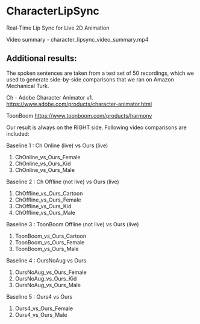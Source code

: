 # CharacterLipSync
Real-Time Lip Sync for Live 2D Animation

Video summary - character_lipsync_video_summary.mp4

## Additional results:

The spoken sentences are taken from a test set of 50 recordings, which we used to generate side-by-side comparisons that we ran on Amazon Mechanical Turk.

Ch - Adobe Character Animator v1. https://www.adobe.com/products/character-animator.html

ToonBoom https://www.toonboom.com/products/harmony

Our result is always on the RIGHT side. Following video comparisons are included:

Baseline 1 : Ch Online (live) vs Ours (live)
1. ChOnline_vs_Ours_Female
2. ChOnline_vs_Ours_Kid
3. ChOnline_vs_Ours_Male

Baseline 2 : Ch Offline (not live) vs Ours (live)
1. ChOffline_vs_Ours_Cartoon
2. ChOffline_vs_Ours_Female
3. ChOffline_vs_Ours_Kid
4. ChOffline_vs_Ours_Male

Baseline 3 : ToonBoom Offline (not live) vs Ours (live)
1. ToonBoom_vs_Ours_Cartoon
2. ToonBoom_vs_Ours_Female
3. ToonBoom_vs_Ours_Male

Baseline 4 :  OursNoAug vs Ours
1. OursNoAug_vs_Ours_Female
2. OursNoAug_vs_Ours_Kid
3. OursNoAug_vs_Ours_Male

Baseline 5 : Ours4 vs Ours
1. Ours4_vs_Ours_Female
2. Ours4_vs_Ours_Male
